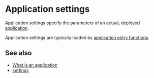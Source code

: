 # Application settings

Application settings specify the parameters of an actual, deployed [application](def://).

Application settings are typically loaded by [application entry functions](def://).

## See also

- [What is an application](guide://)
- [settings](function://fun.adaptive.backend.setting.dsl.dsl)